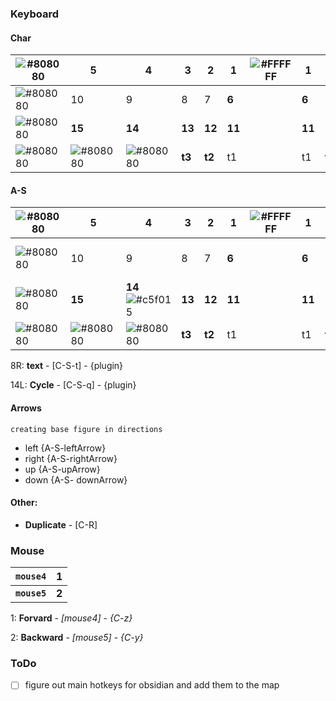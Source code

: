 ### Keyboard
#### Char
| ![#808080](https://via.placeholder.com/15/808080/000000?text=+) | 5                                                               | 4                                                               | 3      | 2      | 1      | ![#FFFFFF](https://via.placeholder.com/70x15/FFFFFF/000000?text=+) | 1      | 2      | 3      | 4                                                               | 5                                                               | ![#808080](https://via.placeholder.com/15/808080/000000?text=+) |
| --------------------------------------------------------------- | --------------------------------------------------------------- | --------------------------------------------------------------- | ------ | ------ | ------ | ------------------------------------------------------------------ | ------ | ------ | ------ | --------------------------------------------------------------- | --------------------------------------------------------------- | --------------------------------------------------------------- |
| ![#808080](https://via.placeholder.com/15/808080/000000?text=+) | 10                                                              | 9                                                               | 8      | 7      | **6** |                                                                    | **6**  | 7      | 8      | 9                                                               | 10                                                              | ![#808080](https://via.placeholder.com/15/808080/000000?text=+) |
| ![#808080](https://via.placeholder.com/15/808080/000000?text=+) | **15**                                                          | **14**                                                          | **13** | **12** | **11** |                                                                    | **11** | **12** | **13** | **14**                                                          | **15**                                                          | ![#808080](https://via.placeholder.com/15/808080/000000?text=+) |
| ![#808080](https://via.placeholder.com/15/808080/000000?text=+) | ![#808080](https://via.placeholder.com/15/808080/000000?text=+) | ![#808080](https://via.placeholder.com/15/808080/000000?text=+) | **t3** | **t2** | t1     |                                                                    | t1     | **t2** | **t3** | ![#808080](https://via.placeholder.com/15/808080/000000?text=+) | ![#808080](https://via.placeholder.com/15/808080/000000?text=+) | ![#808080](https://via.placeholder.com/15/808080/000000?text=+) |



#### A-S
| ![#808080](https://via.placeholder.com/15/808080/000000?text=+) | 5                                                               | 4                                                                      | 3      | 2      | 1      | ![#FFFFFF](https://via.placeholder.com/70x15/FFFFFF/000000?text=+) | 1      | 2      | 3                                                                 | 4                                                               | 5                                                               | ![#808080](https://via.placeholder.com/15/808080/000000?text=+) |
| --------------------------------------------------------------- | --------------------------------------------------------------- | ---------------------------------------------------------------------- | ------ | ------ | ------ | ------------------------------------------------------------------ | ------ | ------ | ----------------------------------------------------------------- | --------------------------------------------------------------- | --------------------------------------------------------------- | --------------------------------------------------------------- |
| ![#808080](https://via.placeholder.com/15/808080/000000?text=+) | 10                                                              | 9                                                                      | 8      | 7      | **6**  |                                                                    | **6**  | 7      | 8 ![#c5f015](https://via.placeholder.com/15/c5f015/000000?text=+) | 9                                                               | 10                                                              | ![#808080](https://via.placeholder.com/15/808080/000000?text=+) |
| ![#808080](https://via.placeholder.com/15/808080/000000?text=+) | **15**                                                          | **14** ![#c5f015](https://via.placeholder.com/15/c5f015/000000?text=+) | **13** | **12** | **11** |                                                                    | **11** | **12** | **13**                                                            | **14**                                                          | **15**                                                          | ![#808080](https://via.placeholder.com/15/808080/000000?text=+) |
| ![#808080](https://via.placeholder.com/15/808080/000000?text=+) | ![#808080](https://via.placeholder.com/15/808080/000000?text=+) | ![#808080](https://via.placeholder.com/15/808080/000000?text=+)        | **t3** | **t2** | t1     |                                                                    | t1     | **t2** | **t3**                                                            | ![#808080](https://via.placeholder.com/15/808080/000000?text=+) | ![#808080](https://via.placeholder.com/15/808080/000000?text=+) | ![#808080](https://via.placeholder.com/15/808080/000000?text=+) |

8R: **text** - [C-S-t] - {plugin}


14L: **Cycle** - [C-S-q] - {plugin}


#### Arrows 
`creating base figure in directions`
- left {A-S-leftArrow}
- right {A-S-rightArrow}
- up {A-S-upArrow}
- down {A-S- downArrow}

#### Other: 
- **Duplicate** - [C-R]

### Mouse
| `mouse4`     | 1     | 
| ----------- | ----- |
| **`mouse5`** | **2** |

1: **Forvard** - *[mouse4]* - *{C-z}*

2: **Backward** - *[mouse5]* - *{C-y}*




### ToDo
- [ ]  figure out main hotkeys for obsidian and add them to the map
